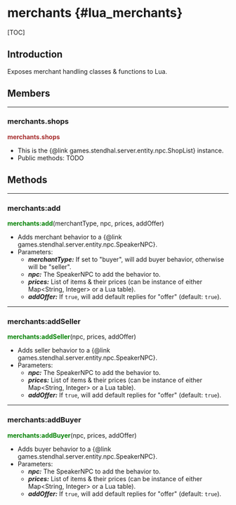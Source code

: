 
merchants {#lua_merchants}
=========

[TOC]

## Introduction

Exposes merchant handling classes & functions to Lua.

## Members

---
### merchants.shops
<span style="color:brown; font-weight:bold;">merchants.shops</span>
- This is the {@link games.stendhal.server.entity.npc.ShopList} instance.
- Public methods: TODO

## Methods

---
### merchants:add
<span style="color:green; font-weight:bold;">merchants:add</span>(merchantType, npc, prices, addOffer)
- Adds merchant behavior to a {@link games.stendhal.server.entity.npc.SpeakerNPC}.
- Parameters:
  - ***merchantType:*** If set to "buyer", will add buyer behavior, otherwise will be "seller".
  - ***npc:*** The SpeakerNPC to add the behavior to.
  - ***prices:*** List of items & their prices (can be instance of either Map<String, Integer> or a Lua table).
  - ***addOffer:*** If <code>true</code>, will add default replies for "offer" (default: <code>true</code>).

---
### merchants:addSeller
<span style="color:green; font-weight:bold;">merchants:addSeller</span>(npc, prices, addOffer)
- Adds seller behavior to a {@link games.stendhal.server.entity.npc.SpeakerNPC}.
- Parameters:
  - ***npc:*** The SpeakerNPC to add the behavior to.
  - ***prices:*** List of items & their prices (can be instance of either Map<String, Integer> or a Lua table).
  - ***addOffer:*** If <code>true</code>, will add default replies for "offer" (default: <code>true</code>).

---
### merchants:addBuyer
<span style="color:green; font-weight:bold;">merchants:addBuyer</span>(npc, prices, addOffer)
- Adds buyer behavior to a {@link games.stendhal.server.entity.npc.SpeakerNPC}.
- Parameters:
  - ***npc:*** The SpeakerNPC to add the behavior to.
  - ***prices:*** List of items & their prices (can be instance of either Map<String, Integer> or a Lua table).
  - ***addOffer:*** If <code>true</code>, will add default replies for "offer" (default: <code>true</code>).
